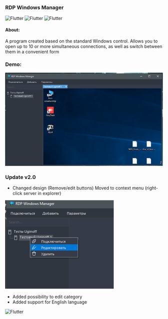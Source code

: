 ### RDP Windows Manager

![Flutter](https://img.shields.io/badge/CSharp-Windows_Forms-404040?style=for-the-badge&logo=CSharp) ![Flutter](https://img.shields.io/badge/CSharp-NET._Framework_4.8-404040?style=for-the-badge&logo=CSharp) ![Flutter](https://img.shields.io/badge/CSharp-Test_Version_2.0-404040)

#### About:
A program created based on the standard Windows control. 
Allows you to open up to 10 or more simultaneous connections, as well as switch between them in a convenient form

### Demo:

![](Assets/preview.png)

### Update v2.0

* Changed design (Remove/edit buttons) Moved to context menu (right-click server in explorer)

![](Assets/preview2.png)

* Added possibility to edit category
* Added support for English language


![Flutter](https://img.shields.io/badge/Download_build_(v_2.0)-404040?style=for-the-badge&logo=google)
